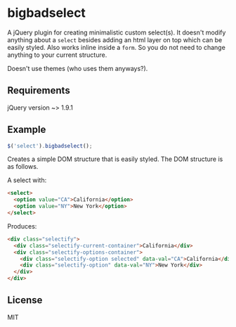 bigbadselect
============

A jQuery plugin for creating minimalistic custom select(s). It doesn't modify
anything about a `select` besides adding an html layer on top which can
be easily styled. Also works inline inside a `form`. So you do not need
to change anything to your current structure.

Doesn't use themes (who uses them anyways?).

Requirements
------------

jQuery version ~> 1.9.1

Example
-------

```js
$('select').bigbadselect();
```

Creates a simple DOM structure that is easily styled. The DOM structure
is as follows.

A select with:

```html
<select>
  <option value="CA">California</option>
  <option value="NY">New York</option>
</select>
```

Produces:

```html
<div class="selectify">
  <div class="selectify-current-container">California</div>
  <div class="selectify-options-container">
    <div class="selectify-option selected" data-val="CA">California</div>
    <div class="selectify-option" data-val="NY">New York</div>
  </div>
</div>
```

License
-------

MIT
